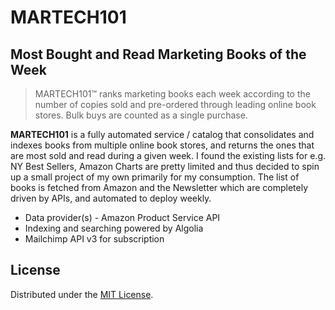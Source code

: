 # MARTECH101

## Most Bought and Read Marketing Books of the Week
> MARTECH101™ ranks marketing books each week according to the number of copies sold and pre-ordered through leading online book stores. Bulk buys are counted as a single purchase.

**MARTECH101** is a fully automated service / catalog that consolidates and indexes books from multiple online book stores, and returns the ones that are most sold and read during a given week. I found the existing lists for e.g. NY Best Sellers, Amazon Charts are pretty limited and thus decided to spin up a small project of my own primarily for my consumption. The list of books is fetched from Amazon and the Newsletter which are completely driven by APIs, and automated to deploy weekly.

- Data provider(s) - Amazon Product Service API
- Indexing and searching powered by Algolia
- Mailchimp API v3 for subscription

## License
Distributed under the [MIT License](LICENSE).
